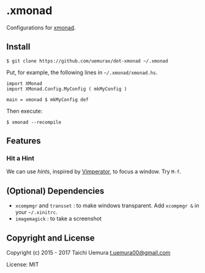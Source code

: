 .xmonad
=======

Configurations for [xmonad](http://xmonad.org).

Install
-------

    $ git clone https://github.com/uemurax/dot-xmonad ~/.xmonad

Put, for example, the following lines in `~/.xmonad/xmonad.hs`.

    import XMonad
    import XMonad.Config.MyConfig ( mkMyConfig )
    
    main = xmonad $ mkMyConfig def

Then execute:

    $ xmonad --recompile

Features
--------

### Hit a Hint ###

We can use *hints*,
inspired by [Vimperator](http://www.vimperator.org/),
to focus a window.
Try `M-f`.

(Optional) Dependencies
-----------------------

*   `xcompmgr` and `transset`
:   to make windows transparent.
    Add `xcompmgr &` in your `~/.xinitrc`.
*   `imagemagick`
:   to take a screenshot

Copyright and License
---------------------

Copyright (c) 2015 - 2017 Taichi Uemura <t.uemura00@gmail.com>

License: MIT
